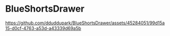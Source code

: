# BlueShortsDrawer



https://github.com/dduddupark/BlueShortsDrawer/assets/45284051/99d15a15-d0cf-4763-a53d-a43339d69a5b

